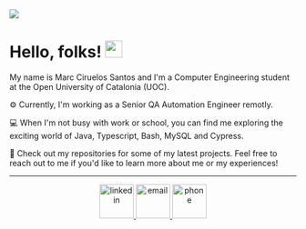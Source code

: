 <img src= "https://user-images.githubusercontent.com/64732151/230861242-fa3ae077-a8b7-4185-a5c1-a58ddcd1b76f.png"  />


# Hello, folks! <img src="https://raw.githubusercontent.com/MartinHeinz/MartinHeinz/master/wave.gif" width="30px" height="30px" />

My name is Marc Ciruelos Santos and I'm a Computer Engineering student at the Open University of Catalonia (UOC). 

⚙ Currently, I'm working as a Senior QA Automation Engineer remotly. 

💻 When I'm not busy with work or school, you can find me exploring the exciting world of Java, Typescript, Bash, MySQL and Cypress.

📑 Check out my repositories for some of my latest projects. Feel free to reach out to me if you'd like to learn more about me or my experiences!


---


<p align="center">

  <a href="https://www.linkedin.com/in/mciruelos" target="_blank">
    <img href= "test" src= "https://user-images.githubusercontent.com/64732151/230880710-4f87376a-6dd8-4ea5-b731-b28341ab66fa.png" width="60px" height="60px" alt="linkedin"/>
  </a>
  
  <a href="mailto:marc25219@gmail.com" target="_blank">
    <img src= "https://user-images.githubusercontent.com/64732151/230882439-08e9c6ca-f586-4205-b93d-c905b4137c26.png" width="60px" height="60px" alt="email" />
  </a>
  
  <a href="https://wa.me/636295630" target="_blank">
    <img src= "https://user-images.githubusercontent.com/64732151/230882502-35a4cc4a-59cc-419d-9e5e-1062a0c990bf.png" width="60px" height="60px" alt="phone" />
  </a>
  
</p>
